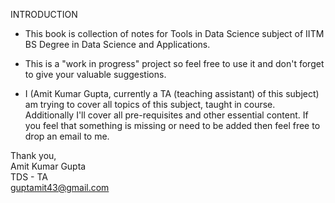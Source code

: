 INTRODUCTION

- This book is collection of notes for Tools in Data Science subject of IITM BS Degree in Data Science and Applications.
  
- This is a "work in progress" project so feel free to use it and don't forget to give your valuable suggestions.
  
- I (Amit Kumar Gupta, currently a TA (teaching assistant) of this subject) am trying to cover all topics of this subject, taught in course. Additionally I'll cover all pre-requisites and other essential content. If you feel that something is missing or need to be added then feel free to drop an email to me.
  

Thank you,<br>Amit Kumar Gupta<br>TDS - TA<br>[guptamit43@gmail.com](mailto:guptamit43@gmail.com?subject=[GitHub]%20Source%20Han%20Sans)
